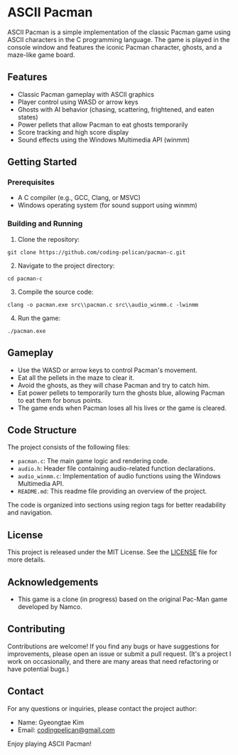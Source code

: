 # ASCII Pacman

ASCII Pacman is a simple implementation of the classic Pacman game using ASCII characters in the C programming language. The game is played in the console window and features the iconic Pacman character, ghosts, and a maze-like game board.

## Features

- Classic Pacman gameplay with ASCII graphics
- Player control using WASD or arrow keys
- Ghosts with AI behavior (chasing, scattering, frightened, and eaten states)
- Power pellets that allow Pacman to eat ghosts temporarily
- Score tracking and high score display
- Sound effects using the Windows Multimedia API (winmm)

## Getting Started

### Prerequisites

- A C compiler (e.g., GCC, Clang, or MSVC)
- Windows operating system (for sound support using winmm)

### Building and Running

1. Clone the repository:

```shell
git clone https://github.com/coding-pelican/pacman-c.git
```

2. Navigate to the project directory:

```shell
cd pacman-c
```

3. Compile the source code:

```shell
clang -o pacman.exe src\\pacman.c src\\audio_winmm.c -lwinmm
```

4. Run the game:

```shell
./pacman.exe
```

## Gameplay

- Use the WASD or arrow keys to control Pacman's movement.
- Eat all the pellets in the maze to clear it.
- Avoid the ghosts, as they will chase Pacman and try to catch him.
- Eat power pellets to temporarily turn the ghosts blue, allowing Pacman to eat them for bonus points.
- The game ends when Pacman loses all his lives or the game is cleared.

## Code Structure

The project consists of the following files:

- `pacman.c`: The main game logic and rendering code.
- `audio.h`: Header file containing audio-related function declarations.
- `audio_winmm.c`: Implementation of audio functions using the Windows Multimedia API.
- `README.md`: This readme file providing an overview of the project.

The code is organized into sections using region tags for better readability and navigation.

## License

This project is released under the MIT License. See the [LICENSE](./LICENSE) file for more details.

## Acknowledgements

- This game is a clone (in progress) based on the original Pac-Man game developed by Namco.

## Contributing

Contributions are welcome! If you find any bugs or have suggestions for improvements, please open an issue or submit a
pull request. (It's a project I work on occasionally, and there are many areas that need refactoring or have potential
bugs.)

## Contact

For any questions or inquiries, please contact the project author:

- Name: Gyeongtae Kim
- Email: <codingpelican@gmail.com>

Enjoy playing ASCII Pacman!
